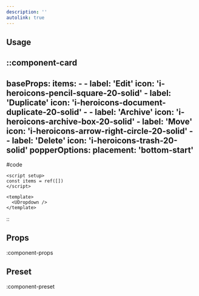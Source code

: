 ```yaml
---
description: ''
autolink: true
---
```


## Usage

::component-card
---
baseProps:
  items:
    - - label: 'Edit'
        icon: 'i-heroicons-pencil-square-20-solid'
      - label: 'Duplicate'
        icon: 'i-heroicons-document-duplicate-20-solid'
    - - label: 'Archive'
        icon: 'i-heroicons-archive-box-20-solid'
      - label: 'Move'
        icon: 'i-heroicons-arrow-right-circle-20-solid'
    - - label: 'Delete'
        icon: 'i-heroicons-trash-20-solid'
  popperOptions:
    placement: 'bottom-start'
---

#code
```vue
<script setup>
const items = ref([])
</script>

<template>
  <UDropdown />
</template>
```
::

## Props

:component-props

## Preset

:component-preset
